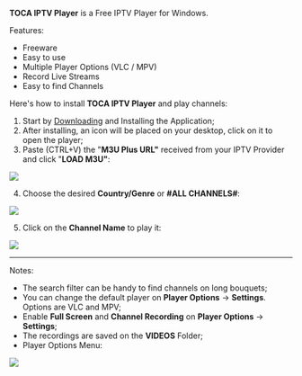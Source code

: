 
**TOCA IPTV Player** is a Free IPTV Player for Windows.

Features:

-   Freeware
-   Easy to use
-   Multiple Player Options (VLC / MPV)
-   Record Live Streams
-   Easy to find Channels

Here's how to install **TOCA IPTV Player** and play channels:

1.  Start by [Downloading](https://github.com/x011/TOCA_IPTV_Player/releases/latest/download/TOCA_IPTV_Setup.exe) and Installing the Application;
2.  After installing, an icon will be placed on your desktop, click on it to open the player;
3.  Paste (CTRL+V) the "**M3U Plus URL"** received from your IPTV Provider and click "**LOAD M3U"**:

![](https://i.imgur.com/svY9xbo.jpg)

4. Choose the desired **Country/Genre** or **#ALL CHANNELS#**:

![](https://i.imgur.com/eHWFaVF.jpg)

5. Click on the **Channel Name** to play it:

![](https://i.imgur.com/s3O3SIj.jpg)

----------

Notes:

-   The search filter can be handy to find channels on long bouquets;
-   You can change the default player on **Player Options** -> **Settings**. Options are VLC and MPV;
-   Enable **Full Screen** and **Channel Recording** on **Player Options** -> **Settings**;
-   The recordings are saved on the **VIDEOS** Folder;
-   Player Options Menu:  

![](https://i.imgur.com/lpkf9P0.jpg)


